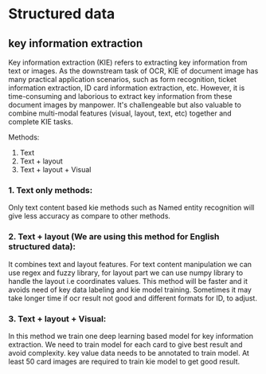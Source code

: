# Structured data

## key information extraction

Key information extraction (KIE) refers to extracting key information from text or images. As the downstream task of OCR, KIE of document image has many practical application scenarios, such as form recognition, ticket information extraction, ID card information extraction, etc. However, it is time-consuming and laborious to extract key information from these document images by manpower. It's challengeable but also valuable to combine multi-modal features (visual, layout, text, etc) together and complete KIE tasks.

Methods:

1. Text
2. Text + layout
3. Text + layout + Visual

### 1. Text only methods:

Only text content based kie methods such as Named entity recognition will give less accuracy as compare to other methods.

### 2. Text + layout (We are using this method for English structured data):

It combines text and layout features. For text content manipulation we can use regex and fuzzy library, for layout part we can use numpy library to handle the layout i.e coordinates values. This method will be faster and it avoids need of key data labeling and kie model training. Sometimes it may take longer time if ocr result not good and different formats for ID, to adjust.

### 3. Text + layout + Visual:

In this method we train one deep learning based model for key information extraction. We need to train model for each card to give best result and avoid complexity. key value data needs to be annotated to train model. At least 50 card images are required to train kie model to get good result.
